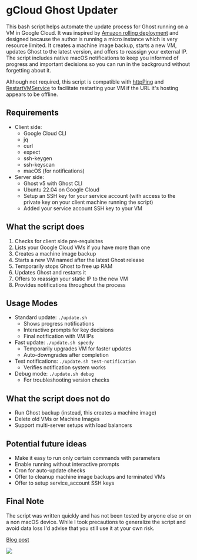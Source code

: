 # gCloud Ghost Updater

This bash script helps automate the update process for Ghost running on a VM in Google Cloud. It was inspired by [Amazon rolling deployment](https://docs.aws.amazon.com/whitepapers/latest/overview-deployment-options/rolling-deployments.html) and designed because the author is running a micro instance which is very resource limited. It creates a machine image backup, starts a new VM, updates Ghost to the latest version, and offers to reassign your external IP. The script includes native macOS notifications to keep you informed of progress and important decisions so you can run in the background without forgetting about it.

Although not required, this script is compatible with [httpPing](https://github.com/danielraffel/httpPing) and [RestartVMService](https://github.com/danielraffel/RestartVMService) to facilitate restarting your VM if the URL it's hosting appears to be offline.

## Requirements

* Client side:
    * Google Cloud CLI
    * jq
    * curl
    * expect
    * ssh-keygen
    * ssh-keyscan
    * macOS (for notifications)
* Server side:
    * Ghost v5 with Ghost CLI
    * Ubuntu 22.04 on Google Cloud
    * Setup an SSH key for your service account (with access to the private key on your client machine running the script)
    * Added your service account SSH key to your VM

## What the script does

1. Checks for client side pre-requisites
2. Lists your Google Cloud VMs if you have more than one
3. Creates a machine image backup
4. Starts a new VM named after the latest Ghost release
5. Temporarily stops Ghost to free up RAM
6. Updates Ghost and restarts it
7. Offers to reassign your static IP to the new VM
8. Provides notifications throughout the process

## Usage Modes

* Standard update: `./update.sh`
    * Shows progress notifications
    * Interactive prompts for key decisions
    * Final notification with VM IPs
* Fast update: `./update.sh speedy`
    * Temporarily upgrades VM for faster updates
    * Auto-downgrades after completion
* Test notifications: `./update.sh test-notification`
    * Verifies notification system works
* Debug mode: `./update.sh debug`
    * For troubleshooting version checks

## What the script does not do

* Run Ghost backup (instead, this creates a machine image)
* Delete old VMs or Machine Images
* Support multi-server setups with load balancers

## Potential future ideas

* Make it easy to run only certain commands with parameters
* Enable running without interactive prompts
* Cron for auto-update checks
* Offer to cleanup machine image backups and terminated VMs
* Offer to setup service_account SSH keys

## Final Note

The script was written quickly and has not been tested by anyone else or on a non macOS device. While I took precautions to generalize the script and avoid data loss I'd advise that you still use it at your own risk.

[Blog post](https://danielraffel.me/2023/09/05/updating-ghost-on-a-google-cloud-micro-instance/)

![](https://i.imgur.com/qvHIFVy.gif)
